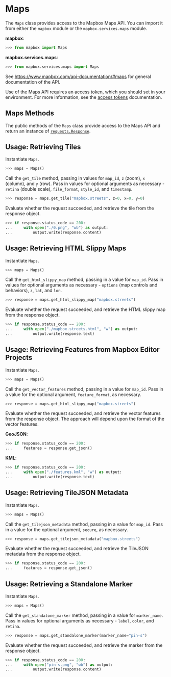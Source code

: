 # Maps

The `Maps` class provides access to the Mapbox Maps API.  You can import it from either the `mapbox` module or the `mapbox.services.maps` module.

__mapbox__:

```python
>>> from mapbox import Maps
```

__mapbox.services.maps__:

```python
>>> from mapbox.services.maps import Maps
```

See https://www.mapbox.com/api-documentation/#maps for general documentation of the API.

Use of the Maps API requires an access token, which you should set in your environment.  For more information, see the [access tokens](access_tokens.md) documentation.

## Maps Methods

The public methods of the `Maps` class provide access to the Maps API and return an instance of [`requests.Response`](http://docs.python-requests.org/en/latest/api/#requests.Response).

## Usage: Retrieving Tiles

Instantiate `Maps`.

```python
>>> maps = Maps()
```

Call the `get_tile` method, passing in values for `map_id`, `z` (zoom), `x` (column), and `y` (row).  Pass in values for optional arguments as necessary - `retina` (double scale), `file_format`, `style_id`, and `timestamp`.

```python
>>> response = maps.get_tile("mapbox.streets", z=0, x=0, y=0)
```

Evaluate whether the request succeeded, and retrieve the tile from the response object.

```python
>>> if response.status_code == 200:
...     with open("./0.png", "wb") as output:
...         output.write(response.content)
```

## Usage: Retrieving HTML Slippy Maps

Instantiate `Maps`.

```python
>>> maps = Maps()
```

Call the `get_html_slippy_map` method, passing in a value for `map_id`.  Pass in values for optional arguments as necessary - `options` (map controls and behaviors), `z`, `lat`, and `lon`.

```python
>>> response = maps.get_html_slippy_map("mapbox.streets")
```

Evaluate whether the request succeeded, and retrieve the HTML slippy map from the response object.

```python
>>> if response.status_code == 200:
...     with open("./mapbox.streets.html", "w") as output:
...         output.write(response.text)
```

## Usage: Retrieving Features from Mapbox Editor Projects

Instantiate `Maps`.

```python
>>> maps = Maps()
```

Call the `get_vector_features` method, passing in a value for `map_id`.  Pass in a value for the optional argument, `feature_format`, as necessary.

```python
>>> response = maps.get_html_slippy_map("mapbox.streets")
```

Evaluate whether the request succeeded, and retrieve the vector features from the response object.  The approach will depend upon the format of the vector features.

__GeoJSON__:

```python
>>> if response.status_code == 200:
...     features = response.get_json()
```

__KML__:

```python
>>> if response.status_code == 200:
...     with open("./features.kml", "w") as output:
...         output.write(response.text)
```

## Usage: Retrieving TileJSON Metadata

Instantiate `Maps`.

```python
>>> maps = Maps()
```

Call the `get_tilejson_metadata` method, passing in a value for `map_id`.  Pass in a value for the optional argument, `secure`, as necessary.

```python
>>> response = maps.get_tilejson_metadata("mapbox.streets")
```

Evaluate whether the request succeeded, and retrieve the TileJSON metadata from the response object.

```python
>>> if response.status_code == 200:
...     features = response.get_json()
```

## Usage: Retrieving a Standalone Marker

Instantiate `Maps`.

```python
>>> maps = Maps()
```

Call the `get_standalone_marker` method, passing in a value for `marker_name`.  Pass in values for optional arguments as necessary - 
`label`, `color`, and `retina`.

```python
>>> response = maps.get_standalone_marker(marker_name="pin-s")
```

Evaluate whether the request succeeded, and retrieve the marker from the response object.

```python
>>> if response.status_code == 200:
...     with open("pin-s.png", "wb") as output:
...         output.write(response.content)
```
